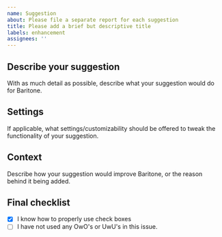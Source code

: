 ```yaml
---
name: Suggestion
about: Please file a separate report for each suggestion
title: Please add a brief but descriptive title
labels: enhancement
assignees: ''
---
```


## Describe your suggestion
With as much detail as possible, describe what your suggestion would do for Baritone.

## Settings
If applicable, what settings/customizability should be offered to tweak the functionality of your suggestion.

## Context
Describe how your suggestion would improve Baritone, or the reason behind it being added.

## Final checklist
- [x] I know how to properly use check boxes 
- [ ] I have not used any OwO's or UwU's in this issue.
